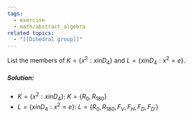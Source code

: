 ```yaml
---
tags:
  - exercise
  - math/abstract_algebra
related topics:
  - "[[Dihedral group]]"
---
```

List the members of $K = \{x^2 : x in D_4\}$ and $L = \{x in D_4 : x^2 = e\}$.
##### Solution:
- $K = \{x^2 : x in D_4\}$:
	$K=\{R_0,R_{180}\}$
- $L = \{x in D_4 : x^2 = e\}$:
	$L = \{R_0,R_{180},F_V,F_H,F_D,F_{D'}\}$
